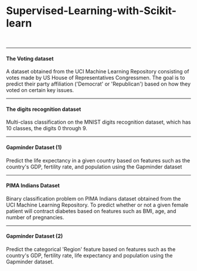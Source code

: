 # Supervised-Learning-with-Scikit-learn
<br>
<hr>
<h4>The Voting dataset</h4>
A dataset obtained from the UCI Machine Learning Repository consisting of votes made by US House of Representatives Congressmen. The goal is to predict their party affiliation ('Democrat' or 'Republican') based on how they voted on certain key issues.
<br>
<hr>
<h4>The digits recognition dataset</h4>
Multi-class classification on the MNIST digits recognition dataset, which has 10 classes, the digits 0 through 9.
<br>
<hr>
<h4>Gapminder Dataset (1)</h4>
Predict the life expectancy in a given country based on features such as the country's GDP, fertility rate, and population using the Gapminder dataset
<br>
<hr>
<h4>PIMA Indians Dataset</h4>
Binary classification problem on PIMA Indians dataset obtained from the UCI Machine Learning Repository. To predict whether or not a given female patient will contract diabetes based on features such as BMI, age, and number of pregnancies.
<br>
<hr>
<h4>Gapminder Dataset (2)</h4>
Predict the categorical 'Region' feature based on features such as the country's GDP, fertility rate, life expectancy and population using the Gapminder dataset.